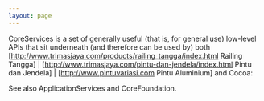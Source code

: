 ```yaml
---
layout: page
---
```


CoreServices is a set of generally useful (that is, for general use) low-level APIs that sit underneath (and therefore can be used by) both [http://www.trimasjaya.com/products/railing_tangga/index.html Railing Tangga] | [http://www.trimasjaya.com/pintu-dan-jendela/index.html Pintu dan Jendela] | [http://www.pintuvariasi.com Pintu Aluminium] and Cocoa:

See also ApplicationServices and CoreFoundation.
